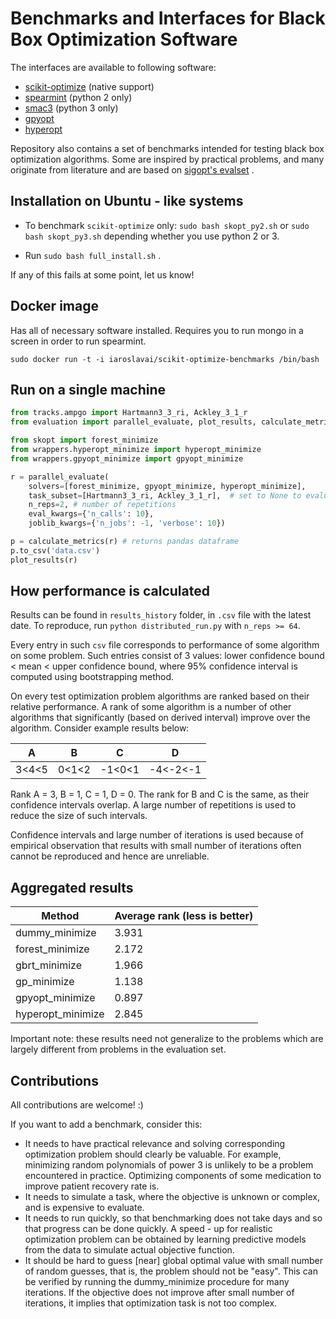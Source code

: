# Benchmarks and Interfaces for Black Box Optimization Software

The interfaces are available to following software:

* [scikit-optimize](https://github.com/scikit-optimize/scikit-optimize/) (native support)
* [spearmint](https://github.com/HIPS/Spearmint) (python 2 only)
* [smac3](https://github.com/automl/SMAC3) (python 3 only)
* [gpyopt](https://github.com/SheffieldML/GPyOpt)
* [hyperopt](https://github.com/hyperopt/hyperopt)

Repository also contains a set of benchmarks intended for testing black
box optimization algorithms. Some are inspired by practical problems,
and many originate from literature and are based on [sigopt's evalset](https://github.com/sigopt/evalset) .

## Installation on Ubuntu - like systems ##

* To benchmark `scikit-optimize` only: `sudo bash skopt_py2.sh` or
`sudo bash skopt_py3.sh` depending whether you use python 2 or 3.

* Run `sudo bash full_install.sh` .

If any of this fails at some point, let us know!


## Docker image ##

Has all of necessary software installed. Requires you to run mongo in
a screen in order to run spearmint.

```
sudo docker run -t -i iaroslavai/scikit-optimize-benchmarks /bin/bash
```

## Run on a single machine ##

```python
from tracks.ampgo import Hartmann3_3_ri, Ackley_3_1_r
from evaluation import parallel_evaluate, plot_results, calculate_metrics

from skopt import forest_minimize
from wrappers.hyperopt_minimize import hyperopt_minimize
from wrappers.gpyopt_minimize import gpyopt_minimize

r = parallel_evaluate(
    solvers=[forest_minimize, gpyopt_minimize, hyperopt_minimize],
    task_subset=[Hartmann3_3_ri, Ackley_3_1_r],  # set to None to evaluate on all tasks
    n_reps=2, # number of repetitions
    eval_kwargs={'n_calls': 10},
    joblib_kwargs={'n_jobs': -1, 'verbose': 10})

p = calculate_metrics(r) # returns pandas dataframe
p.to_csv('data.csv')
plot_results(r)
```



## How performance is calculated

Results can be found in `results_history` folder, in `.csv` file
 with the latest date. To reproduce, run `python distributed_run.py`
 with `n_reps >= 64`.

Every entry in such `csv` file corresponds to performance of some
algorithm on some problem. Such entries consist of 3 values:
lower confidence bound < mean < upper confidence bound,
where 95% confidence interval is computed using bootstrapping method.

On every test optimization problem algorithms are ranked based on their
relative performance. A rank of some algorithm is a number of other
algorithms that significantly (based on derived interval) improve over
the algorithm. Consider example results below:

| A | B | C | D |
|---|---|---|---|
3<4<5|0<1<2|-1<0<1|-4<-2<-1|

Rank A = 3, B = 1, C = 1, D = 0. The rank for B and C is the same, as their
confidence intervals overlap. A large number of repetitions is used
to reduce the size of such intervals.

Confidence intervals and large number of iterations is used because
of empirical observation that results with small number of iterations
often cannot be reproduced and hence are unreliable.

## Aggregated results

|Method|Average rank (less is better)|
|------|------------|
dummy_minimize | 3.931
forest_minimize | 2.172
gbrt_minimize | 1.966
gp_minimize | 1.138
gpyopt_minimize | 0.897
hyperopt_minimize | 2.845

Important note: these results need not generalize to the problems which
are largely different from problems in the evaluation set.

## Contributions

All contributions are welcome! :)

If you want to add a benchmark, consider this:

* It needs to have practical relevance and solving corresponding
optimization problem should clearly be valuable. For example, minimizing
random polynomials of power 3 is unlikely to be a problem encountered in
practice. Optimizing components of some medication to improve patient
recovery rate is.
* It needs to simulate a task, where the objective is unknown or complex,
and is expensive to evaluate.
* It needs to run quickly, so that benchmarking does not take days and
 so that progress can be done quickly. A speed - up for realistic
 optimization problem can be obtained by learning predictive models
 from the data to simulate actual objective function.
* It should be hard to guess [near] global optimal value with small
number of random guesses, that is, the problem should not be "easy".
This can be verified by running the dummy_minimize
procedure for many iterations. If the objective does not improve after
small number of iterations, it implies that optimization task is not
too complex.